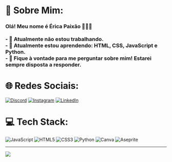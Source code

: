 # 💫 Sobre Mim:
### Olá! Meu nome é Érica Paixão 🙋🏻‍♀️<br><br>- 🔭 Atualmente não estou trabalhando.<br>- 🌱 Atualmente estou aprendendo: HTML, CSS, JavaScript e Python.<br>- 💬 Fique à vontade para me perguntar sobre mim! Estarei sempre disposta a responder.<br>


# 🌐 Redes Sociais:
[![Discord](https://img.shields.io/badge/Discord-%237289DA.svg?logo=discord&logoColor=white)](https://discord.gg/T72GANsC) [![Instagram](https://img.shields.io/badge/Instagram-%23E4405F.svg?logo=Instagram&logoColor=white)](https://instagram.com/vaporub_dev) [![LinkedIn](https://img.shields.io/badge/LinkedIn-%230077B5.svg?logo=linkedin&logoColor=white)](https://www.linkedin.com/in/erica-paixao-gois/) 

# 💻 Tech Stack:
![JavaScript](https://img.shields.io/badge/javascript-%23323330.svg?style=for-the-badge&logo=javascript&logoColor=%23F7DF1E) ![HTML5](https://img.shields.io/badge/html5-%23E34F26.svg?style=for-the-badge&logo=html5&logoColor=white) ![CSS3](https://img.shields.io/badge/css3-%231572B6.svg?style=for-the-badge&logo=css3&logoColor=white) ![Python](https://img.shields.io/badge/python-3670A0?style=for-the-badge&logo=python&logoColor=ffdd54) ![Canva](https://img.shields.io/badge/Canva-%2300C4CC.svg?style=for-the-badge&logo=Canva&logoColor=white) ![Aseprite](https://img.shields.io/badge/Aseprite-FFFFFF?style=for-the-badge&logo=Aseprite&logoColor=#7D929E)

---
[![](https://visitcount.itsvg.in/api?id=VaporubBerg&icon=2&color=10)](https://visitcount.itsvg.in)
